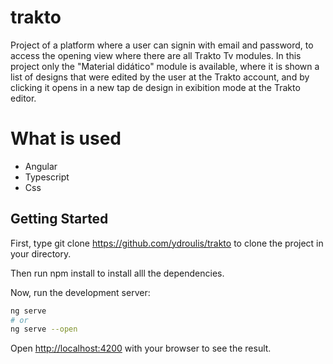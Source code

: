 # trakto

Project of a platform where a user can signin with email and password, to access the opening view where there are all Trakto Tv modules. In this project only the "Material didático" module is available, where it is shown a list of designs that were edited by the user at the Trakto account, and by clicking it opens in a new tap de design in exibition mode at the Trakto editor.

# What is used

- Angular
- Typescript
- Css

## Getting Started

First, type git clone https://github.com/ydroulis/trakto to clone the project in your directory.

Then run npm install to install alll the dependencies.

Now, run the development server:

```bash
ng serve
# or
ng serve --open
```

Open [http://localhost:4200](http://localhost:4200) with your browser to see the result.
